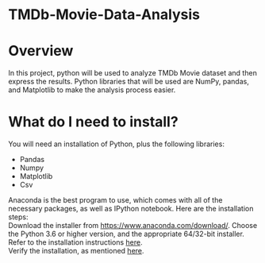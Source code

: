 # **TMDb-Movie-Data-Analysis**
# **Overview**
In this project, python will be used to analyze TMDb Movie dataset and then express the results. Python libraries that will be used are NumPy, pandas, and Matplotlib to make the analysis process easier.

# **What do I need to install?**
You will need an installation of Python, plus the following libraries:
- Pandas
- Numpy
- Matplotlib
- Csv

Anaconda is the best program to use, which comes with all of the necessary packages, as well as IPython notebook. Here are the installation steps:
<br>Download the installer from https://www.anaconda.com/download/. Choose the Python 3.6 or higher version, and the appropriate 64/32-bit installer.
<br>Refer to the installation instructions [here](https://docs.anaconda.com/anaconda/install/).
<br>Verify the installation, as mentioned [here](https://docs.anaconda.com/anaconda/install/verify-install/).
  





